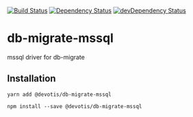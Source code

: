 [![Build Status](https://travis-ci.org/devotis/db-migrate-mssql.svg?branch=master)](https://travis-ci.org/devotis/db-migrate-mssql)
[![Dependency Status](https://david-dm.org/devotis/db-migrate-mssql.svg)](https://david-dm.org/devotis/db-migrate-mssql)
[![devDependency Status](https://david-dm.org/devotis/db-migrate-mssql/dev-status.svg)](https://david-dm.org/devotis/db-migrate-mssql#info=devDependencies)


# db-migrate-mssql
mssql driver for db-migrate

## Installation

```
yarn add @devotis/db-migrate-mssql
```

```
npm install --save @devotis/db-migrate-mssql
```
